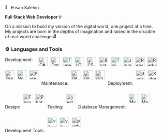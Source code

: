 # <picture>
  <img src="https://fonts.gstatic.com/s/e/notoemoji/latest/1f600/512.gif" alt="🤠" width="15" height="15"> Ehsan Salehin

**Full Stack Web Developer <img src="https://fonts.gstatic.com/s/e/notoemoji/latest/1f4a1/512.gif" alt="💡" width="14" height="14">**

On a mission to build my version of the digital world, one project at a time. My projects are born in the depths of imagination and raised in the crucible of real-world challenges<img src="https://fonts.gstatic.com/s/e/notoemoji/latest/1f331/512.gif" alt="🌱" width="14" height="14">.

### <img src="https://fonts.gstatic.com/s/e/notoemoji/latest/2699_fe0f/512.gif" alt="⚙" width="16" height="16"> Languages and Tools


<div style="display: flex; flex-wrap: wrap; gap: 10px;">

  <div style="font-size:20 px">Development:</div> 
  </br>
    </br>
    <img alt="C#" width="30px" src="https://cdn.jsdelivr.net/gh/devicons/devicon@latest/icons/csharp/csharp-original.svg" />
    <img alt="Dotnetcore" width="30px" src="https://cdn.jsdelivr.net/gh/devicons/devicon@latest/icons/dotnetcore/dotnetcore-original.svg" />
    <img alt="TypeScript" width="30px" src="https://cdn.jsdelivr.net/gh/devicons/devicon/icons/typescript/typescript-plain.svg" />
    <img alt="HTML" width="30px" src="https://cdn.jsdelivr.net/gh/devicons/devicon/icons/html5/html5-plain.svg" />
    <img alt="CSS" width="30px" src="https://cdn.jsdelivr.net/gh/devicons/devicon/icons/css3/css3-plain.svg" />
    <img alt="Bootstrap" width="30px" src="https://cdn.jsdelivr.net/gh/devicons/devicon@latest/icons/bootstrap/bootstrap-original.svg" />
    <img alt="Tailwind" width="30px" src="https://cdn.jsdelivr.net/gh/devicons/devicon@latest/icons/tailwindcss/tailwindcss-original.svg" />
    <img alt="JavaScript" width="30px" src="https://cdn.jsdelivr.net/gh/devicons/devicon/icons/javascript/javascript-plain.svg" />
    <img alt="React" width="30px" src="https://cdn.jsdelivr.net/gh/devicons/devicon/icons/react/react-original.svg" />
    <img alt="Redux" width="30px" src="https://cdn.jsdelivr.net/gh/devicons/devicon@latest/icons/redux/redux-original.svg" />
    <img alt="GraphQl" width="30px" src="https://cdn.jsdelivr.net/gh/devicons/devicon@latest/icons/graphql/graphql-plain.svg" />
    <img alt="NodeJS" width="30px" src="https://cdn.jsdelivr.net/gh/devicons/devicon/icons/nodejs/nodejs-original.svg" />
    <img alt="Python" width="30px" src="https://cdn.jsdelivr.net/gh/devicons/devicon/icons/python/python-plain.svg" />
      </br>
        </br>
  Maintenance: 
    </br>
      </br>
    <img alt="Git" width="30px" src="https://cdn.jsdelivr.net/gh/devicons/devicon/icons/git/git-original.svg" />
    <img alt="GitHub" width="30px" src="https://cdn.jsdelivr.net/gh/devicons/devicon/icons/github/github-original.svg" />
    <img alt="Gitlab" width="30px" src="https://cdn.jsdelivr.net/gh/devicons/devicon@latest/icons/gitlab/gitlab-original.svg" />
      </br>
        </br>
  Deployment:
    </br>
      </br>
    <img alt="docker" width="30px" src="https://cdn.jsdelivr.net/gh/devicons/devicon@latest/icons/docker/docker-original.svg" />
    <img alt="Kubernetes" width="30px" src="https://cdn.jsdelivr.net/gh/devicons/devicon@latest/icons/kubernetes/kubernetes-original.svg" />
      </br>
        </br>
  Design:
    </br>
      </br>
    <img alt="Figma" width="30px" src="https://cdn.jsdelivr.net/gh/devicons/devicon@latest/icons/figma/figma-original.svg" />
    <img alt="PhotoShop" width="30px" src="https://cdn.jsdelivr.net/gh/devicons/devicon@latest/icons/photoshop/photoshop-original.svg" />
      </br>
        </br>
  Testing: 
    </br>
      </br>
      <img alt="jest" width="30px" src="https://cdn.jsdelivr.net/gh/devicons/devicon@latest/icons/jest/jest-plain.svg" />
        </br>
          </br>
  Database Management: 
    </br>
      </br>
      <img alt="MySql" width="30px" src="https://cdn.jsdelivr.net/gh/devicons/devicon@latest/icons/mysql/mysql-original-wordmark.svg" />
    <img alt="MongoDB" width="30px" src="https://cdn.jsdelivr.net/gh/devicons/devicon@latest/icons/mongodb/mongodb-original.svg" />
      </br>
        </br>
  Development Tools:  
    </br>
      <img alt="vs" width="30px" src="https://cdn.jsdelivr.net/gh/devicons/devicon@latest/icons/visualstudio/visualstudio-original.svg" />
    <img alt="vs code" width="30px" src="https://cdn.jsdelivr.net/gh/devicons/devicon@latest/icons/vscode/vscode-original.svg" />
    <img alt="pycharm" width="30px" src="https://cdn.jsdelivr.net/gh/devicons/devicon@latest/icons/pycharm/pycharm-original.svg" />

</div>

